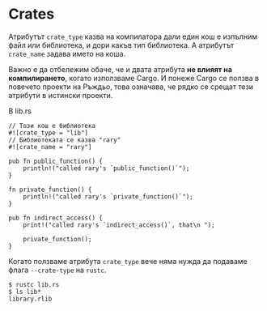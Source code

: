 # Crates

Атрибутът `crate_type` казва на компилатора дали един кош е изпълним файл или
библиотека, и дори какъв тип библиотека. А атрибутът `crate_name` задава името
на коша.

Важно е да отбележим обаче, че и двата атрибута **не влияят на компилирането**,
когато използваме Cargo. И понеже Cargo се ползва в повечето проекти на Ръждьо,
това означава, че рядко се срещат тези атрибути в истински проекти.

В lib.rs

```rust,editable
// Този кош е библиотека
#![crate_type = "lib"]
// Библиотеката се казва "rary"
#![crate_name = "rary"]

pub fn public_function() {
    println!("called rary's `public_function()`");
}

fn private_function() {
    println!("called rary's `private_function()`");
}

pub fn indirect_access() {
    print!("called rary's `indirect_access()`, that\n ");

    private_function();
}
```

Когато ползваме атрибута `crate_type` вече няма нужда да подаваме флага
`--crate-type` на `rustc`.

```shell
$ rustc lib.rs
$ ls lib*
library.rlib
```
